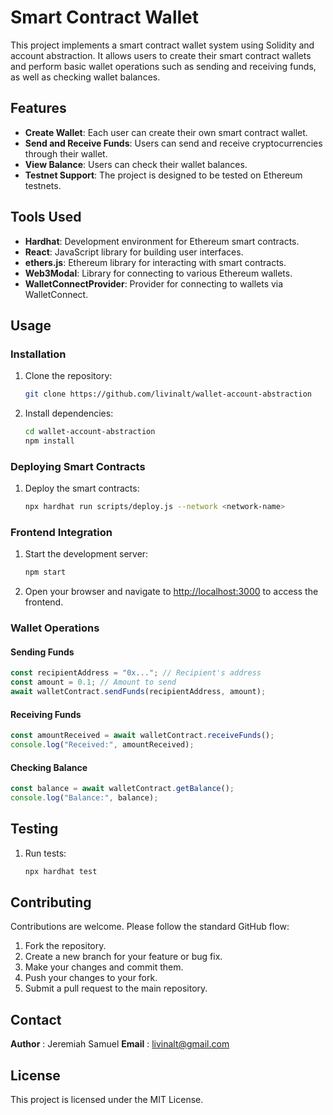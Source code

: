 # Smart Contract Wallet

This project implements a smart contract wallet system using Solidity and account abstraction. It allows users to create their smart contract wallets and perform basic wallet operations such as sending and receiving funds, as well as checking wallet balances.

## Features

- **Create Wallet**: Each user can create their own smart contract wallet.
- **Send and Receive Funds**: Users can send and receive cryptocurrencies through their wallet.
- **View Balance**: Users can check their wallet balances.
- **Testnet Support**: The project is designed to be tested on Ethereum testnets.

## Tools Used

- **Hardhat**: Development environment for Ethereum smart contracts.
- **React**: JavaScript library for building user interfaces.
- **ethers.js**: Ethereum library for interacting with smart contracts.
- **Web3Modal**: Library for connecting to various Ethereum wallets.
- **WalletConnectProvider**: Provider for connecting to wallets via WalletConnect.


## Usage

### Installation

1. Clone the repository:

    ```bash
    git clone https://github.com/livinalt/wallet-account-abstraction
    ```

2. Install dependencies:

    ```bash
    cd wallet-account-abstraction
    npm install
    ```

### Deploying Smart Contracts

1. Deploy the smart contracts:

    ```bash
    npx hardhat run scripts/deploy.js --network <network-name>
    ```

### Frontend Integration

1. Start the development server:

    ```bash
    npm start
    ```

2. Open your browser and navigate to [http://localhost:3000](http://localhost:3000) to access the frontend.

### Wallet Operations

#### Sending Funds

```javascript
const recipientAddress = "0x..."; // Recipient's address
const amount = 0.1; // Amount to send
await walletContract.sendFunds(recipientAddress, amount);
```

#### Receiving Funds

```javascript
const amountReceived = await walletContract.receiveFunds();
console.log("Received:", amountReceived);
```

#### Checking Balance

```javascript
const balance = await walletContract.getBalance();
console.log("Balance:", balance);
```

## Testing

1. Run tests:

    ```bash
    npx hardhat test
    ```

## Contributing

Contributions are welcome. Please follow the standard GitHub flow:

1. Fork the repository.
2. Create a new branch for your feature or bug fix.
3. Make your changes and commit them.
4. Push your changes to your fork.
5. Submit a pull request to the main repository.

## Contact
**Author** : Jeremiah Samuel
**Email** : livinalt@gmail.com 

## License

This project is licensed under the MIT License.

